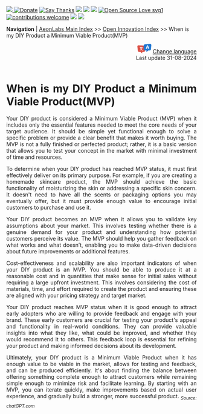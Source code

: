 [![](https://dcbadge.vercel.app/api/server/hw3j3RwfJf) ](https://discord.gg/hw3j3RwfJf)
 [![Donate](https://img.shields.io/badge/donate-$-brown.svg?style=for-the-badge)](http://paypal.me/mtpsilva)
 [![Say Thanks](https://img.shields.io/badge/Say%20Thanks-!-yellow.svg?style=for-the-badge)](https://saythanks.io/to/mtpsilva)
![](https://img.shields.io/github/last-commit/aeonSolutions/aeonSolutions?style=for-the-badge)
<img src="https://us-central1-trackgit-analytics.cloudfunctions.net/token/ping/lztozx5fhr486ojv78ol" />
![](https://views.whatilearened.today/views/github/aeonSolutions/aeonSolutions.svg)
[![Open Source Love svg1](https://badges.frapsoft.com/os/v1/open-source.svg?v=103)](#)
[![contributions welcome](https://img.shields.io/badge/contributions-welcome-brightgreen.svg?style=flat&label=Contributions&colorA=red&colorB=black	)](#)
[<img src="https://cdn.buymeacoffee.com/buttons/v2/default-yellow.png" data-canonical-src="https://cdn.buymeacoffee.com/buttons/v2/default-yellow.png" height="30" />](https://www.buymeacoffee.com/migueltomas)
<a href="https://github.com/sponsors/aeonSolutions">
  <img height="40" src="https://github.com/aeonSolutions/PCB-Prototyping-Catalogue/blob/main/media/become_a_github_sponsor.png">
</a>


**Navigation** | [AeonLabs Main Index](https://github.com/aeonSolutions/aeonSolutions/blob/main/aeonSolutions-Main-Index.md)  >>  [Open Innovation Index](https://github.com/aeonSolutions/aeonSolutions/blob/main/open-innovation-book-index.md)   >>  When is my DIY Product a Minimum Viable Product(MVP)

<div align="right">
   <img height="25" src="https://github.com/aeonSolutions/aeonSolutions/blob/main/media/language-icon.png"> 
 <a href="https://github-com.translate.goog/aeonSolutions/aeonSolutions/blob/main/When_is_my_DIY_Product_a_Minimum_viable_Product_(MVP).md?_x_tr_sl=en&_x_tr_tl=fr&_x_tr_hl=en&_x_tr_pto=wapp">Change language</a> <br>
Last update 31-08-2024
</div>

<br>

<div align="justify">

# When is my DIY Product a Minimum Viable Product(MVP)
Your DIY product is considered a Minimum Viable Product (MVP) when it includes only the essential features needed to meet the core needs of your target audience. It should be simple yet functional enough to solve a specific problem or provide a clear benefit that makes it worth buying. The MVP is not a fully finished or perfected product; rather, it is a basic version that allows you to test your concept in the market with minimal investment of time and resources.

To determine when your DIY product has reached MVP status, it must first effectively deliver on its primary purpose. For example, if you are creating a homemade skincare product, the MVP should achieve the basic functionality of moisturizing the skin or addressing a specific skin concern. It doesn't need to have all the scents or packaging options you may eventually offer, but it must provide enough value to encourage initial customers to purchase and use it.

Your DIY product becomes an MVP when it allows you to validate key assumptions about your market. This involves testing whether there is a genuine demand for your product and understanding how potential customers perceive its value. The MVP should help you gather feedback on what works and what doesn’t, enabling you to make data-driven decisions about future improvements or additional features.

Cost-effectiveness and scalability are also important indicators of when your DIY product is an MVP. You should be able to produce it at a reasonable cost and in quantities that make sense for initial sales without requiring a large upfront investment. This involves considering the cost of materials, time, and effort required to create the product and ensuring these are aligned with your pricing strategy and target market.

Your DIY product reaches MVP status when it is good enough to attract early adopters who are willing to provide feedback and engage with your brand. These early customers are crucial for testing your product's appeal and functionality in real-world conditions. They can provide valuable insights into what they like, what could be improved, and whether they would recommend it to others. This feedback loop is essential for refining your product and making informed decisions about its development.

Ultimately, your DIY product is a Minimum Viable Product when it has enough value to be viable in the market, allows for testing and feedback, and can be produced efficiently. It's about finding the balance between offering something complete enough to attract customers while remaining simple enough to minimize risk and facilitate learning. By starting with an MVP, you can iterate quickly, make improvements based on actual user experience, and gradually build a stronger, more successful product. <sub>*Source: chatGPT.com*</sub>
</div>
